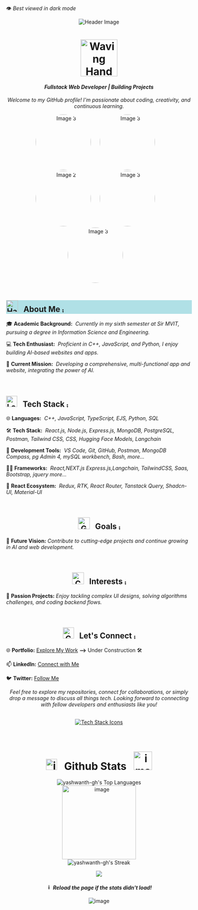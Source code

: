 <!-- ### Hi there 👋 -->
<p>
  👁️ 
  <em>
    Best viewed in dark mode
  </em>
</p>

<p align="center">
  <img src="https://capsule-render.vercel.app/api?type=venom&color=gradient&height=250&section=header&text=Hi!%20I'm%20Yashwanth&fontColor=F7EFE9&fontSize=90" alt = "Header Image"/>
</p>

<h1 align="center">
  <img src="https://media1.giphy.com/media/qAXDUie0dPweocOvnw/giphy.gif?cid=ecf05e47ti6g6ad6wpzzbnryawe53kjgxja2t5ictclalz58&ep=v1_gifs_related&rid=giphy.gif&ct=s" width="100" alt = "Waving Hand Gif">
</h1>

<h4 align="center">
  <em>
    <b>
      Fullstack Web Developer | Building Projects
    </b>
  </em>
</h4>

<p align="center">
  <em>
    Welcome to my GitHub profile! I'm passionate about coding, creativity, and continuous learning.
  </em>
</p>

<div align="center">
  <div align="center">
        <img src="https://github.com/yashwanth-gh/yashwanth-gh/assets/107710864/ca04014f-6c34-4d91-bad3-ac5db741af87" alt="Image 3" width="150" height="150" style="border-radius: 50%; margin-right: 20px;" alt = "image">
    <img src="https://github.com/yashwanth-gh/yashwanth-gh/assets/107710864/ca04014f-6c34-4d91-bad3-ac5db741af87" alt="Image 3" width="150" height="150" style="border-radius: 50%; margin-right: 20px;" alt = "image">
    <img src="https://github.com/yashwanth-gh/yashwanth-gh/assets/107710864/ca04014f-6c34-4d91-bad3-ac5db741af87" alt="Image 2" width="150" height="150" style="border-radius: 50%; margin-right: 20px;" alt = "image">
    <img src="https://github.com/yashwanth-gh/yashwanth-gh/assets/107710864/ca04014f-6c34-4d91-bad3-ac5db741af87" alt="Image 3" width="150" height="150" style="border-radius: 50%; margin-right: 20px;" alt = "image">
    <img src="https://github.com/yashwanth-gh/yashwanth-gh/assets/107710864/ca04014f-6c34-4d91-bad3-ac5db741af87" alt="Image 3" width="150" height="150" style="border-radius: 50%; margin-right: 20px;" alt = "image">
    <!-- Additional content or text for the second image can be added here if needed -->
  </div>
</div>

<br>

<h2 style="background-color:powderblue;"> <img src="https://media0.giphy.com/media/RRi3GncwtYHTSYODaf/giphy.gif?cid=ecf05e4741oajturmggjhottjcxs5m1wdikt8k5we1bclt9b&ep=v1_stickers_search&rid=giphy.gif&ct=s" width="32" alt = "Handshake Gif"> &nbsp; About Me ⨾</h2>

🎓 **Academic Background:** &nbsp;<em>Currently in my sixth semester at Sir MVIT, pursuing a degree in Information Science and Engineering.</em>

💻 **Tech Enthusiast:** &nbsp;<em>Proficient in C++, JavaScript, and Python, I enjoy building AI-based websites and apps.</em>

🚀 **Current Mission:** &nbsp;<em>Developing a comprehensive, multi-functional app and website, integrating the power of AI.</em>

<br>

<h2><img src="https://media0.giphy.com/media/RJzm826vu7WbJvBtxX/giphy.gif?cid=ecf05e47ovpz63p960fnqe2l9l8ev3b599x3bw70dyty6nv2&ep=v1_gifs_related&rid=giphy.gif&ct=s" width="30" alt = "Laptop Gif"> &nbsp;&nbsp;Tech Stack ⨾</h2>

🌐 **Languages:** &nbsp;<em>C++, JavaScript, TypeScript, EJS, Python, SQL</em>

🛠️ **Tech Stack:** &nbsp;<em>React.js, Node.js, Express.js, MongoDB, PostgreSQL, Postman, Tailwind CSS, CSS, Hugging Face Models, Langchain</em>

🧰 **Development Tools:** &nbsp;<em>VS Code, Git, GitHub, Postman, MongoDB Compass, pg Admin 4, mySQL workbench, Bash, more...</em>

🧑‍💻 **Frameworks:** &nbsp;<em>React,NEXT.js Express.js,Langchain, TailwindCSS, Saas, Bootstrap, jquery more...</em>

🚀 **React Ecosystem:** &nbsp;<em>Redux, RTK, React Router, Tanstack Query, Shadcn-UI, Material-UI</em>

<br>

<h2 style="text-align:center"> <img src="https://media4.giphy.com/media/pB4oYINWRmtbS5FlCX/giphy.gif?cid=ecf05e47wkhkwx7fnntlrll3o8puutnty6q23ce3aza1alwy&ep=v1_gifs_related&rid=giphy.gif&ct=s" width="32" alt = "Goals Gif"> &nbsp; Goals ⨾ </h2>

🚀 **Future Vision:** <em>Contribute to cutting-edge projects and continue growing in AI and web development.</em>

<br>

<h2 style="text-align:center"> <img src="https://media4.giphy.com/media/SHjOSDkKZ18qOHA5B5/giphy.gif?cid=ecf05e47pmk1y068txlw37yndwrwzepc7ofk7pubw8t0dbzp&ep=v1_stickers_search&rid=giphy.gif&ct=s" width="32" alt = "Coffee Gif"> &nbsp; Interests ⨾ </h2>

🌟 **Passion Projects:** <em>Enjoy tackling complex UI designs, solving algorithms challenges, and coding backend flows.</em>

<br>

<h2 style="text-align:center"> <img src="https://media0.giphy.com/media/uwmNTx7NaDbJnXlKbx/giphy.gif?cid=ecf05e47punwiieyc07nnu8fta4sdbwv7p82hc6mudgtv2ez&ep=v1_gifs_related&rid=giphy.gif&ct=s" width="30" alt = "Connect Gif"> &nbsp; Let's Connect ⨾ </h2>

🌐 **Portfolio:** [Explore My Work](https://yourportfolio.com/) **-->** Under Construction 🛠️

📫 **LinkedIn:** [Connect with Me](https://www.linkedin.com/in/yashwanth-b-m-4a4a09227/)

🐦 **Twitter:** [Follow Me](https://twitter.com/yashwanthbm36)

<div align="center">
<em>
Feel free to explore my repositories, connect for collaborations, or simply drop a message to discuss all things tech. Looking forward to connecting with fellow developers and enthusiasts like you!
</em>
</div>

<br>

<p align="center">
  <a href="https://skillicons.dev">
    <img src="https://skillicons.dev/icons?i=git,html,css,bootstrap,sass,tailwind,js,ts,react,redux,nodejs,mongodb,appwrite,postman,express,vite,linux,mysql,postgres,cpp,py,nextjs,jest&theme=light" alt = "Tech Stack Icons" />
  </a>
</p>

<br>

<div align="center">
  <h1 style="text-align:center">
    <img src="https://media4.giphy.com/media/3ai0TGECMTkuYzBPS4/giphy.gif?cid=ecf05e47rgofswwoxgb9sss7nb7wekgw41jybpnym21kx3md&ep=v1_gifs_related&rid=giphy.gif&ct=s" width="30" alt = "image">
    &nbsp; Github Stats &nbsp;
    <img src="https://media4.giphy.com/media/2sbQ9kfHlN43TsfjeE/giphy.gif?cid=ecf05e47sgz05eeetquf2o4zzkn6vx9hts62shoxaiitxe4d&ep=v1_gifs_related&rid=giphy.gif&ct=s" width="50" alt = "image">
  </h1>

  ![yashwanth-gh's Top Languages](https://github-readme-stats.vercel.app/api/top-langs/?username=yashwanth-gh&exclude_repo=PostgreSQL-practice-projects,Finance-dashbord-MERN&theme=vue-dark&hide_border=true)   
  <img src="https://media0.giphy.com/media/tsvRwKnB4t9rkvYKWS/giphy.gif?cid=ecf05e47ucxr45hh04fonnl5gvs1gozilxpvrxhlkbghrgb8&ep=v1_gifs_related&rid=giphy.gif&ct=s" width="200" alt = "image">    
  ![yashwanth-gh's Streak](https://github-readme-streak-stats.herokuapp.com/?user=yashwanth-gh&theme=vue-dark&hide_border=true)    
  
  <img align="center" src="https://github-readme-activity-graph.vercel.app/graph?username=yashwanth-gh&theme=redical"/>

  <h4>
    <img src="https://media0.giphy.com/media/Jmn641UpKSp5SukKxw/giphy.gif?cid=ecf05e47gmjg12cfco9ilso6tppzw2lsfcd8zw6ygf6brfw7&ep=v1_gifs_related&rid=giphy.gif&ct=s" width="15" alt = "image">
    <em>Reload the page if the stats didn't load!</em>
  </h4>
</div>

<!--   <img src="https://capsule-render.vercel.app/api?type=waving&color=gradient&height=250&section=header&text=%20&fontSize=90&rotate=-180" /> -->

<p align="center">
  <img src="https://capsule-render.vercel.app/api?color=F7EFE9&section=footer&height=150&type=waving&text=%20{🙏}%20&fontColor=F7EFE9&fontSize=20" alt = "image" />
</p>
